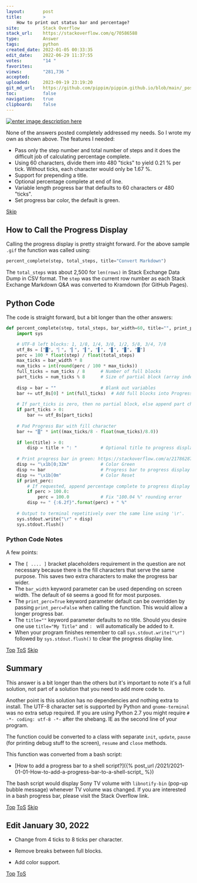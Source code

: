 ```yaml
---
layout:       post
title:        >
    How to print out status bar and percentage?
site:         Stack Overflow
stack_url:    https://stackoverflow.com/q/70586588
type:         Answer
tags:         python
created_date: 2022-01-05 00:33:35
edit_date:    2022-06-29 11:37:55
votes:        "14 "
favorites:    
views:        "281,736 "
accepted:     
uploaded:     2023-09-19 23:19:20
git_md_url:   https://github.com/pippim/pippim.github.io/blob/main/_posts/2022/2022-01-05-How-to-print-out-status-bar-and-percentage_.md
toc:          false
navigation:   true
clipboard:    false
---
```


[![enter image description here][1]][1]

None of the answers posted completely addressed my needs. So I wrote my own as shown above. The features I needed:

- Pass only the step number and total number of steps and it does the difficult job of calculating percentage complete.
- Using 60 characters, divide them into 480 "ticks" to yield 0.21 % per tick. Without ticks, each character would only be 1.67 %.
- Support for prepending a title.
- Optional percentage complete at end of line.
- Variable length progress bar that defaults to 60 characters or 480 "ticks".
- Set progress bar color, the default is green.


<a id="hdr1"></a>
<div class="hdr-bar">  <a href="#hdr2">Skip</a></div>

## How to Call the Progress Display

Calling the progress display is pretty straight forward. For the above sample `.gif` the function was called using:

``` python
percent_complete(step, total_steps, title="Convert Markdown")
```

The `total_steps` was about 2,500 for `len(rows)` in Stack Exchange Data Dump in CSV format. The `step` was the current row number as each Stack Exchange Markdown Q&A was converted to Kramdown (for GitHub Pages).


## Python Code

The code is straight forward, but a bit longer than the other answers:

``` python
def percent_complete(step, total_steps, bar_width=60, title="", print_perc=True):
    import sys

    # UTF-8 left blocks: 1, 1/8, 1/4, 3/8, 1/2, 5/8, 3/4, 7/8
    utf_8s = ["█", "▏", "▎", "▍", "▌", "▋", "▊", "█"]
    perc = 100 * float(step) / float(total_steps)
    max_ticks = bar_width * 8
    num_ticks = int(round(perc / 100 * max_ticks))
    full_ticks = num_ticks / 8      # Number of full blocks
    part_ticks = num_ticks % 8      # Size of partial block (array index)
    
    disp = bar = ""                 # Blank out variables
    bar += utf_8s[0] * int(full_ticks)  # Add full blocks into Progress Bar
    
    # If part_ticks is zero, then no partial block, else append part char
    if part_ticks > 0:
        bar += utf_8s[part_ticks]
    
    # Pad Progress Bar with fill character
    bar += "▒" * int((max_ticks/8 - float(num_ticks)/8.0))
    
    if len(title) > 0:
        disp = title + ": "         # Optional title to progress display
    
    # Print progress bar in green: https://stackoverflow.com/a/21786287/6929343
    disp += "\x1b[0;32m"            # Color Green
    disp += bar                     # Progress bar to progress display
    disp += "\x1b[0m"               # Color Reset
    if print_perc:
        # If requested, append percentage complete to progress display
        if perc > 100.0:
            perc = 100.0            # Fix "100.04 %" rounding error
        disp += " {:6.2f}".format(perc) + " %"
    
    # Output to terminal repetitively over the same line using '\r'.
    sys.stdout.write("\r" + disp)
    sys.stdout.flush()
```

### Python Code Notes

A few points:

- The `[ .... ]` bracket placeholders requirement in the question are not necessary because there is the fill characters that serve the same purpose. This saves two extra characters to make the progress bar wider.
- The `bar_width` keyword parameter can be used depending on screen width. The default of `60` seems a good fit for most purposes.
- The `print_perc=True` keyword parameter default can be overridden by passing `print_perc=False` when calling the function. This would allow a longer progress bar.
- The `title=""` keyword parameter defaults to no title. Should you desire one use `title="My Title"` and `: ` will automatically be added to it.
- When your program finishes remember to call `sys.stdout.write("\r")` followed by `sys.stdout.flush()` to clear the progress display line.


<a id="hdr2"></a>
<div class="hdr-bar">  <a href="#">Top</a>  <a href="#hdr1">ToS</a>  <a href="#hdr3">Skip</a></div>

## Summary

This answer is a bit longer than the others but it's important to note it's a full solution, not part of a solution that you need to add more code to.

Another point is this solution has no dependencies and nothing extra to install. The UTF-8 character set is supported by Python and `gnome-terminal` was no extra setup required. If you are using Python 2.7 you might require `# -*- coding: utf-8 -*-` after the shebang. IE as the second line of your program.

The function could be converted to a class with separate `init`, `update`, `pause` (for printing debug stuff to the screen), `resume` and `close` methods.

This function was converted from a bash script:

- [How to add a progress bar to a shell script?]({% post_url /2021/2021-01-01-How-to-add-a-progress-bar-to-a-shell-script_ %})

The bash script would display Sony TV volume with `libnotify-bin` (pop-up bubble message) whenever TV volume was changed. If you are interested in a bash progress bar, please visit the Stack Overflow link.



<a id="hdr3"></a>
<div class="hdr-bar">  <a href="#">Top</a>  <a href="#hdr2">ToS</a>  <a href="#hdr4">Skip</a></div>

## Edit January 30, 2022

- Change from 4 ticks to 8 ticks per character.
- Remove breaks between full blocks.
- Add color support.

  [1]: https://i.stack.imgur.com/rUVeM.gif


<a id="hdr4"></a>
<div class="hdr-bar">  <a href="#">Top</a>  <a href="#hdr3">ToS</a></div>

